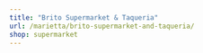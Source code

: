 ```yaml
---
title: "Brito Supermarket & Taqueria"
url: /marietta/brito-supermarket-and-taqueria/
shop: supermarket
---
```

